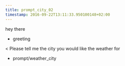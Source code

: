 ```yaml
---
title: prompt_city_02
timestamp: 2016-09-22T13:11:33.950100148+02:00
---
```


hey there
* greeting

< Please tell me the city you would like the weather for
* prompt/weather_city
